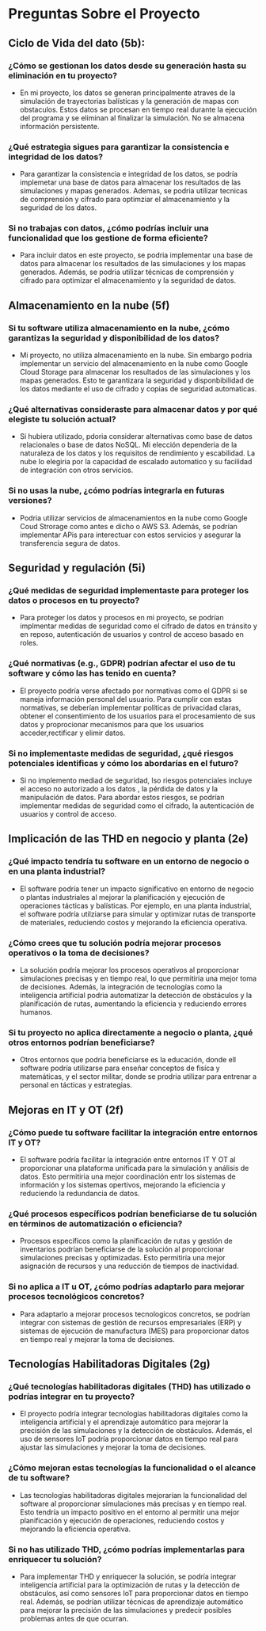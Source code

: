 # Preguntas Sobre el Proyecto


## Ciclo de Vida del dato (5b):

### ¿Cómo se gestionan los datos desde su generación hasta su eliminación en tu proyecto?
  - En mi proyecto, los datos se generan principalmente atraves de la simulación de trayectorias balísticas y la generación de mapas con obstaculos. Estos datos se procesan en tiempo real durante la ejecución
    del programa y se eliminan al finalizar la simulación. No se almacena información persistente.

### ¿Qué estrategia sigues para garantizar la consistencia e integridad de los datos?
  - Para garantizar la consistencia e integridad de los datos, se podría implemetar una base de datos para almacenar los resultados de las simulaciones y mapas generados. Ademas, se podria utilizar tecnicas de comprensión y cifrado para optimziar el almacenamiento y la seguridad de los datos.

### Si no trabajas con datos, ¿cómo podrías incluir una funcionalidad que los gestione de forma eficiente?
  - Para incluir datos en este proyecto, se podria implementar una base de datos para almacenar los resultados de las simulaciones y los mapas generados. Además, se podria utilizar técnicas de comprensión y cifrado para optimizar el almacenamiento y la seguridad de datos.

## Almacenamiento en la nube (5f)

### Si tu software utiliza almacenamiento en la nube, ¿cómo garantizas la seguridad y disponibilidad de los datos?
  - Mi proyecto, no utiliza almacenamiento en la nube. Sin embargo podria implementar un servicio del almacenamiento en la nube como Google Cloud Storage para almacenar los resultados de las simulaciones y los mapas generados. Esto te garantizara la seguridad y disponbibilidad de los datos mediante el uso de cifrado y copias de seguridad automaticas.

### ¿Qué alternativas consideraste para almacenar datos y por qué elegiste tu solución actual? 
  - Si hubiera utilizado, pdoria considerar alternativas como base de datos relacionales o base de datos NoSQL. Mi elección dependeria de la naturaleza de los datos y los requisitos de rendimiento y escabilidad.   La nube lo elegiria por la capacidad de escalado automatico y su facilidad de integración con otros servicios.

### Si no usas la nube, ¿cómo podrías integrarla en futuras versiones?
  - Podria utilizar servicios de almacenamientos en la nube como Google Coud Strorage como antes e dicho o AWS S3. Además, se podrían implementar APis para interectuar con estos servicios y asegurar la transferencia segura de datos.

## Seguridad y regulación (5i)

### ¿Qué medidas de seguridad implementaste para proteger los datos o procesos en tu proyecto?
  - Para proteger los datos y procesos en mi proyecto, se podrían implmentar medidas de seguridad como el cifrado de datos en tránsito y en reposo, autenticación de usuarios y control de acceso basado en roles.

### ¿Qué normativas (e.g., GDPR) podrían afectar el uso de tu software y cómo las has tenido en cuenta?

  - El proyecto podría verse afectado por normativas como el GDPR si se maneja información personal del usuario. Para cumplir con estas normativas, se deberían implementar políticas de privacidad claras, obtener el consentimiento de los usuarios para el procesamiento de sus datos y proprocionar mecanismos para que los usuarios acceder,rectificar y elimir datos.

### Si no implementaste medidas de seguridad, ¿qué riesgos potenciales identificas y cómo los abordarías en el futuro?
  - Si no implemento mediad de seguridad, lso riesgos potenciales incluye el acceso no autorizado a los datos , la pérdida de datos y la manipulación de datos. Para abordar estos riesgos, se podrían  implementar medidas de seguridad como el cifrado, la autenticación de usuarios y control de acceso.

## Implicación de las THD en negocio y planta (2e)

### ¿Qué impacto tendría tu software en un entorno de negocio o en una planta industrial?

 - El software podría tener un impacto significativo en entorno de negocio o plantas industriales al mejorar la planificación y ejecución de operaciones tácticas y balísticas. Por ejemplo, en una planta industrial, el software podría utilziarse para simular y optimizar rutas de transporte de materiales, reduciendo costos y mejorando la eficiencia operativa.

### ¿Cómo crees que tu solución podría mejorar procesos operativos o la toma de decisiones?
  
  - La solución podría mejorar los procesos operativos al proporcionar simulaciones precisas y en tiempo real, lo que permitiria una mejor toma de decisiones. Además, la integración de tecnologías como la inteligencia artificial podria automatizar la detección de obstáculos y la planificación de rutas, aumentando la eficiencia y reduciendo errores humanos.

### Si tu proyecto no aplica directamente a negocio o planta, ¿qué otros entornos podrían beneficiarse?

  - Otros entornos que podria beneficiarse es la educación, donde ell software podría utilizarse para enseñar conceptos de fisíca y matemáticas, y el sector militar, donde se prodria utilizar para entrenar a personal en tácticas y estrategias.


## Mejoras en IT y OT (2f)

### ¿Cómo puede tu software facilitar la integración entre entornos IT y OT?

  - El software podría facilitar la integración entre entornos IT Y OT al proporcionar una plataforma unificada para la simulación y análisis de datos. Esto permitiria una mejor coordinación entr los sistemas de información y los sistemas opertivos, mejorando la eficiencia y reduciendo la redundancia de datos.


### ¿Qué procesos específicos podrían beneficiarse de tu solución en términos de automatización o eficiencia?

  - Procesos específicos como la planificación de rutas y gestión de inventarios podrían beneficiarse de la solución al proporcionar simulaciones precisas y optimizadas. Esto permitiría una mejor asignación de recursos y una reducción de tiempos de inactividad.

### Si no aplica a IT u OT, ¿cómo podrías adaptarlo para mejorar procesos tecnológicos concretos?

  - Para adaptarlo a mejorar procesos tecnologicos concretos, se podrían integrar con sistemas de gestión de recursos empresariales (ERP) y sistemas de ejecución de manufactura (MES) para proporcionar datos en tiempo real y mejorar la toma de decisiones.

## Tecnologías Habilitadoras Digitales (2g)

### ¿Qué tecnologías habilitadoras digitales (THD) has utilizado o podrías integrar en tu proyecto?

  - El proyecto podría integrar tecnologías habilitadoras digitales como la inteligencia artificial y el aprendizaje automático para mejorar la precisión de las simulaciones y la detección de obstáculos. Además, el uso de sensores IoT podría proporcionar datos en tiempo real para ajustar las simulaciones y mejorar la toma de decisiones.


### ¿Cómo mejoran estas tecnologías la funcionalidad o el alcance de tu software?

  - Las tecnologías habilitadoras digitales mejorarían la funcionalidad del software al proporcionar simulaciones más precisas y en tiempo real. Esto tendría un impacto positivo en el entorno al permitir una mejor planificación y ejecución de operaciones, reduciendo costos y mejorando la eficiencia operativa.


### Si no has utilizado THD, ¿cómo podrías implementarlas para enriquecer tu solución?

  - Para implementar THD y enriquecer la solución, se podría integrar inteligencia artificial para la optimización de rutas y la detección de obstáculos, así como sensores IoT para proporcionar datos en tiempo real. Además, se podrían utilizar técnicas de aprendizaje automático para mejorar la precisión de las simulaciones y predecir posibles problemas antes de que ocurran.
